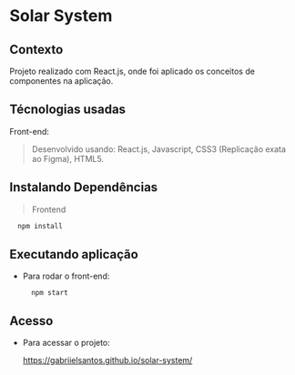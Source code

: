 # Solar System

## Contexto

Projeto realizado com React.js, onde foi aplicado os conceitos de componentes na aplicação.

## Técnologias usadas

Front-end:
> Desenvolvido usando: React.js, Javascript, CSS3 (Replicação exata ao Figma), HTML5.


## Instalando Dependências

> Frontend
```bash
  npm install
```

## Executando aplicação

* Para rodar o front-end:

  ```
    npm start
  ```

## Acesso

* Para acessar o projeto:

    https://gabriielsantos.github.io/solar-system/
